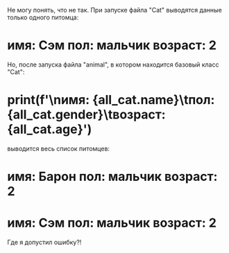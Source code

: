 Не могу понять, что не так.
При запуске файла "Cat" выводятся данные только одного питомца:

# имя: Сэм	пол: мальчик	возраст: 2

Но, после запуска файла "animal", в котором находится базовый класс "Cat":
# print(f'\nимя: {all_cat.name}\tпол: {all_cat.gender}\tвозраст: {all_cat.age}')

выводится весь список питомцев:

# имя: Барон	пол: мальчик	возраст: 2

# имя: Сэм	пол: мальчик	возраст: 2

Где я допустил ошибку?!
